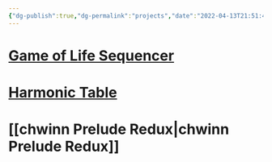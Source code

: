 ```yaml
---
{"dg-publish":true,"dg-permalink":"projects","date":"2022-04-13T21:51:46-04:00","lastmod":"2022-04-13T21:52:41-04:00","permalink":"/projects/","dgHomeLink":true,"dgPassFrontmatter":true}
---
```


# [Game of Life Sequencer](https://github.com/gmuller/golsequencer)
# [Harmonic Table](https://github.com/gmuller/harmonictable)
# [[chwinn Prelude Redux|chwinn Prelude Redux]]
